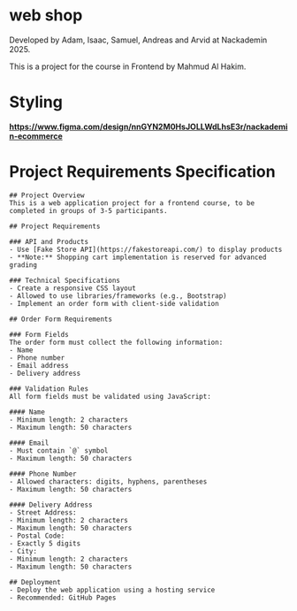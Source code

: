 # web shop

Developed by Adam, Isaac, Samuel, Andreas and Arvid at Nackademin 2025.

This is a project for the course in Frontend by Mahmud Al Hakim.


# Styling

**https://www.figma.com/design/nnGYN2M0HsJOLLWdLhsE3r/nackademin-ecommerce**


# Project Requirements Specification

    ## Project Overview
    This is a web application project for a frontend course, to be completed in groups of 3-5 participants.

    ## Project Requirements

    ### API and Products
    - Use [Fake Store API](https://fakestoreapi.com/) to display products
    - **Note:** Shopping cart implementation is reserved for advanced grading

    ### Technical Specifications
    - Create a responsive CSS layout
    - Allowed to use libraries/frameworks (e.g., Bootstrap)
    - Implement an order form with client-side validation

    ## Order Form Requirements

    ### Form Fields
    The order form must collect the following information:
    - Name
    - Phone number
    - Email address
    - Delivery address

    ### Validation Rules
    All form fields must be validated using JavaScript:

    #### Name
    - Minimum length: 2 characters
    - Maximum length: 50 characters

    #### Email
    - Must contain `@` symbol
    - Maximum length: 50 characters

    #### Phone Number
    - Allowed characters: digits, hyphens, parentheses
    - Maximum length: 50 characters

    #### Delivery Address
    - Street Address:
    - Minimum length: 2 characters
    - Maximum length: 50 characters
    - Postal Code:
    - Exactly 5 digits
    - City:
    - Minimum length: 2 characters
    - Maximum length: 50 characters

    ## Deployment
    - Deploy the web application using a hosting service
    - Recommended: GitHub Pages
